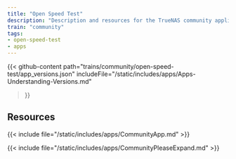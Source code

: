 ```yaml
---
title: "Open Speed Test"
description: "Description and resources for the TrueNAS community application called Open Speed Test."
train: "community"
tags:
- open-speed-test
- apps
---
```


{{< github-content 
    path="trains/community/open-speed-test/app_versions.json"
	includeFile="/static/includes/apps/Apps-Understanding-Versions.md"
>}}

## Resources

{{< include file="/static/includes/apps/CommunityApp.md" >}}

{{< include file="/static/includes/apps/CommunityPleaseExpand.md" >}}

<!--
<div class="docs-sections">

{{< doc-card title="<appname> Deployments" link="/resources/"
descr="How to deploy and configure the <appname> app." >}}

</div>
-->